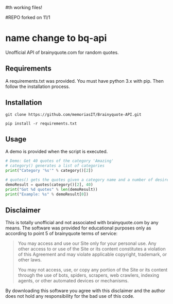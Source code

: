 #th working files! 

#REPO forked on 11/1
# name change to bq-api
Unofficial API of brainyquote.com for random quotes.

## Requirements

A requirements.txt was provided.
You must have python 3.x with pip.
Then follow the installation process.

## Installation

```
git clone https://github.com/memoriasIT/Brainyquote-API.git

pip install -r requirements.txt

```

## Usage

A demo is provided when the script is executed.
```python
# Demo: Get 40 quotes of the category 'Amazing'
# category() generates a list of categories
print("Category '%s'" % category()[2])

# quotes() gets the quotes given a category name and a number of desired quotes
demoResult = quotes(category()[2], 40)
print("Got %d quotes" % len(demoResult))
print("Example: %s" % demoResult[0])
```

## Disclaimer

This is totally unofficial and not associated with brainyquote.com by any means.
The software was provided for educational purposes only as according to point 5 of brainyquote terms of service:

> You may access and use our Site only for your personal use. Any other access to or use of the Site or its content constitutes a violation of this Agreement and may violate applicable copyright, trademark, or other laws.
>
> You may not access, use, or copy any portion of the Site or its content through the use of bots, spiders, scrapers, web crawlers, indexing agents, or other automated devices or mechanisms.

By downloading this software you agree with this disclaimer and the author does not hold any responsibility for the bad use of this code.
